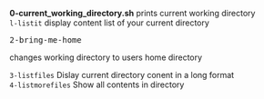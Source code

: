 <b>0-current_working_directory.sh</b> prints current working directory<br/>
<code>l-listit</code> display content list of your current directory<br/>
<pre>2-bring-me-home</pre> changes working directory to users home directory<br/>
<code>3-listfiles</code> Dislay current directory conent in a long format<br/>
<code>4-listmorefiles</code> Show all contents in directory<br/>

